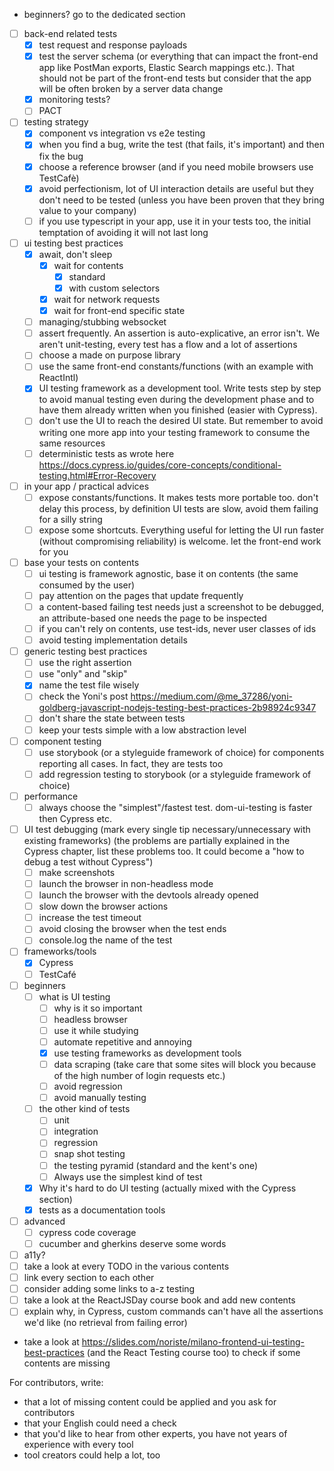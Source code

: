 - beginners? go to the dedicated section

- [ ] back-end related tests
  - [x] test request and response payloads
  - [x] test the server schema (or everything that can impact the front-end app like PostMan exports, Elastic Search mappings etc.). That should not be part of the front-end tests but consider that the app will be often broken by a server data change
  - [x] monitoring tests?
  - [ ] PACT
- [ ] testing strategy
  - [x] component vs integration vs e2e testing
  - [x] when you find a bug, write the test (that fails, it's important) and then fix the bug
  - [x] choose a reference browser (and if you need mobile browsers use TestCafè)
  - [x] avoid perfectionism, lot of UI interaction details are useful but they don't need to be tested (unless you have been proven that they bring value to your company)
  - [ ] if you use typescript in your app, use it in your tests too, the initial temptation of avoiding it will not last long
- [ ] ui testing best practices
  - [x] await, don't sleep
    - [x] wait for contents
      - [x] standard
      - [x] with custom selectors
    - [x] wait for network requests
    - [x] wait for front-end specific state
  - [ ] managing/stubbing websocket
  - [ ] assert frequently. An assertion is auto-explicative, an error isn't. We aren't unit-testing, every test has a flow and a lot of assertions
  - [ ] choose a made on purpose library
  - [ ] use the same front-end constants/functions (with an example with ReactIntl)
  - [x] UI testing framework as a development tool. Write tests step by step to avoid manual testing even during the development phase and to have them already written when you finished (easier with Cypress).
  - [ ] don't use the UI to reach the desired UI state. But remember to avoid writing one more app into your testing framework to consume the same resources
  - [ ] deterministic tests as wrote here https://docs.cypress.io/guides/core-concepts/conditional-testing.html#Error-Recovery
- [ ] in your app / practical advices
  - [ ] expose constants/functions. It makes tests more portable too. don't delay this process, by definition UI tests are slow, avoid them failing for a silly string
  - [ ] expose some shortcuts. Everything useful for letting the UI run faster (without compromising reliability) is welcome. let the front-end work for you
- [ ] base your tests on contents
  - [ ] ui testing is framework agnostic, base it on contents (the same consumed by the user)
  - [ ] pay attention on the pages that update frequently
  - [ ] a content-based failing test needs just a screenshot to be debugged, an attribute-based one needs the page to be inspected
  - [ ] if you can't rely on contents, use test-ids, never user classes of ids
  - [ ] avoid testing implementation details
- [ ] generic testing best practices
  - [ ] use the right assertion
  - [ ] use "only" and "skip"
  - [x] name the test file wisely
  - [ ] check the Yoni's post https://medium.com/@me_37286/yoni-goldberg-javascript-nodejs-testing-best-practices-2b98924c9347
  - [ ] don't share the state between tests
  - [ ] keep your tests simple with a low abstraction level
- [ ] component testing
  - [ ] use storybook (or a styleguide framework of choice) for components reporting all cases. In fact, they are tests too
  - [ ] add regression testing to storybook (or a styleguide framework of choice)
- [ ] performance
  - [ ] always choose the "simplest"/fastest test. dom-ui-testing is faster then Cypress etc.
- [ ] UI test debugging (mark every single tip necessary/unnecessary with existing frameworks) (the problems are partially explained in the Cypress chapter, list these problems too. It could become a "how to debug a test without Cypress")
  - [ ] make screenshots
  - [ ] launch the browser in non-headless mode
  - [ ] launch the browser with the devtools already opened
  - [ ] slow down the browser actions
  - [ ] increase the test timeout
  - [ ] avoid closing the browser when the test ends
  - [ ] console.log the name of the test
- [ ] frameworks/tools
  - [x] Cypress
  - [ ] TestCafé
- [ ] beginners
  - [ ] what is UI testing
    - [ ] why is it so important
    - [ ] headless browser
    - [ ] use it while studying
    - [ ] automate repetitive and annoying
    - [x] use testing frameworks as development tools
    - [ ] data scraping (take care that some sites will block you because of the high number of login requests etc.)
    - [ ] avoid regression
    - [ ] avoid manually testing
  - [ ] the other kind of tests
    - [ ] unit
    - [ ] integration
    - [ ] regression
    - [ ] snap shot testing
    - [ ] the testing pyramid (standard and the kent's one)
    - [ ] Always use the simplest kind of test
  - [x] Why it's hard to do UI testing (actually mixed with the Cypress section)
  - [x] tests as a documentation tools
- [ ] advanced
  - [ ] cypress code coverage
  - [ ] cucumber and gherkins deserve some words
- [ ] a11y?
- [ ] take a look at every TODO in the various contents
- [ ] link every section to each other
- [ ] consider adding some links to a-z testing
- [ ] take a look at the ReactJSDay course book and add new contents
- [ ] explain why, in Cypress, custom commands can't have all the assertions we'd like (no retrieval from failing error)

- take a look at https://slides.com/noriste/milano-frontend-ui-testing-best-practices (and the React Testing course too) to check if
  some contents are missing

For contributors, write:

- that a lot of missing content could be applied and you ask for contributors
- that your English could need a check
- that you'd like to hear from other experts, you have not years of experience with every tool
- tool creators could help a lot, too

